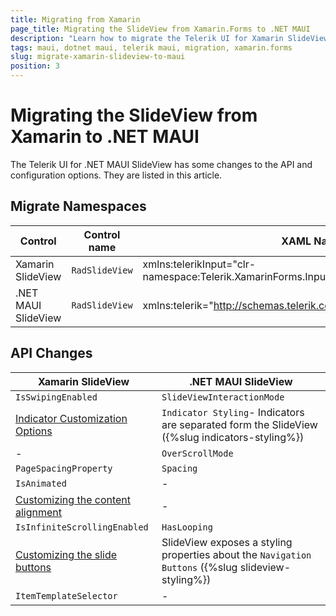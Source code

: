 ```yaml
---
title: Migrating from Xamarin
page_title: Migrating the SlideView from Xamarin.Forms to .NET MAUI
description: "Learn how to migrate the Telerik UI for Xamarin SlideView to the Telerik UI for .NET MAUI framework by updating the namespaces and the incompatible NuGet packages."
tags: maui, dotnet maui, telerik maui, migration, xamarin.forms
slug: migrate-xamarin-slideview-to-maui
position: 3
---
```


# Migrating the SlideView from Xamarin to .NET MAUI  

The Telerik UI for .NET MAUI SlideView has some changes to the API and configuration options. They are listed in this article.

## Migrate Namespaces

| Control | Control name | XAML Namespcace | C# Namespace|
| --------------- | --------------- | --------------- | --------------- |
| Xamarin SlideView | `RadSlideView` | xmlns:telerikInput="clr-namespace:Telerik.XamarinForms.Input;assembly=Telerik.XamarinForms.Input" | using Telerik.XamarinForms.Input; | 
| .NET MAUI SlideView | `RadSlideView` | xmlns:telerik="http://schemas.telerik.com/2022/xaml/maui" | using Telerik.Maui.Controls; |


## API Changes

| Xamarin SlideView | .NET MAUI SlideView |
| ------------- | --------------- |
| `IsSwipingEnabled` | `SlideViewInteractionMode` |
| [Indicator Customization Options](https://docs.telerik.com/devtools/xamarin/controls/slideview/customize-the-control#customizing-the-indicators)   | `Indicator Styling`- Indicators are separated form the SlideView ({%slug indicators-styling%})  |
| - | `OverScrollMode` |
| `PageSpacingProperty` | `Spacing` |
| `IsAnimated` | - |
| [Customizing the content alignment](https://docs.telerik.com/devtools/xamarin/controls/slideview/customize-the-control#customizing-the-content-alignment) | - |
| `IsInfiniteScrollingEnabled` | `HasLooping` |
| [Customizing the slide buttons](https://docs.telerik.com/devtools/xamarin/controls/slideview/customize-the-control#customizing-the-slide-buttons) | SlideView exposes a styling properties about the `Navigation Buttons` ({%slug slideview-styling%}) |
| `ItemTemplateSelector` | - |